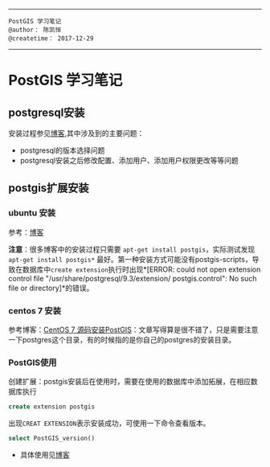 <link rel="stylesheet" type="text/css" href="auto-number-title.css" />

-------------------------------
    PostGIS 学习笔记
    @author： 陈凯恒
    @createtime： 2017-12-29
-------------------------------
# PostGIS 学习笔记
## postgresql安装
安装过程参见[博客](http://www.cnblogs.com/z-sm/archive/2016/07/05/5644165.html),其中涉及到的主要问题： 
- postgresql的版本选择问题
- postgresql安装之后修改配置、添加用户、添加用户权限更改等等问题


## postgis扩展安装

### ubuntu 安装
参考：[博客](https://www.howtoing.com/how-to-install-and-configure-postgis-on-ubuntu-14-04)  

**注意**：很多博客中的安装过程只需要 `apt-get install postgis`，实际测试发现 `apt-get install postgis*` 最好。第一种安装方式可能没有postgis-scripts，导致在数据库中`create extension`执行时出现*[ERROR: could not open extension control file "/usr/share/postgresql/9.3/extension/ postgis.control": No such file or directory]*的错误。  

### centos 7 安装
参考博客：[CentOS 7 源码安装PostGIS](https://my.oschina.net/freegis/blog/781657)：文章写得算是很不错了，只是需要注意一下postgres这个目录，有的时候指的是你自己的postgres的安装目录。

### PostGIS使用
创建扩展：postgis安装后在使用时，需要在使用的数据库中添加拓展，在相应数据库执行
```sql
create extension postgis
```
出现`CREAT EXTENSION`表示安装成功，可使用一下命令查看版本。
```sql
select PostGIS_version()
```
- 具体使用见[博客](https://www.howtoing.com/how-to-install-and-configure-postgis-on-ubuntu-14-04)